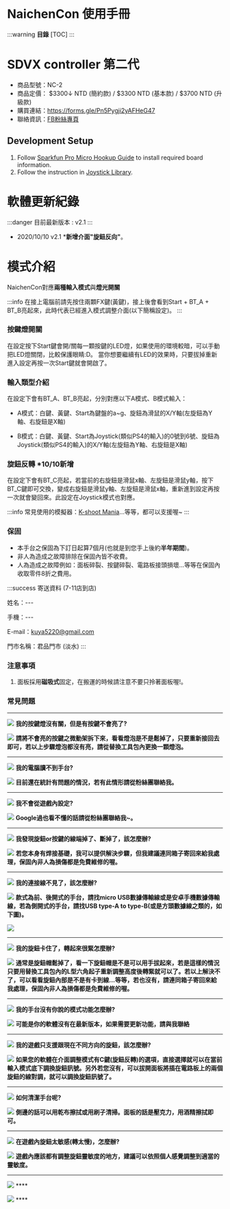 # NaichenCon 使用手冊

:::warning
**目錄**
[TOC]
:::

# SDVX controller 第二代

* 商品型號：NC-2
* 商品定價： $3300↓ NTD (簡約款) / $3300 NTD (基本款) / $3700 NTD (升級款)
* 購買連結：https://forms.gle/Pn5Pygji2yAFHeG47
* 聯絡資訊：[FB粉絲專頁](https://www.facebook.com/NaichenCon/)

## Development Setup

1. Follow [Sparkfun Pro Micro Hookup Guide](https://learn.sparkfun.com/tutorials/pro-micro--fio-v3-hookup-guide) to install required board information.
2. Follow the instruction in [Joystick Library](https://github.com/MHeironimus/ArduinoJoystickLibrary).

# 軟體更新紀錄

:::danger
目前最新版本 : v2.1
:::

* 2020/10/10 v2.1 ***新增介面"旋鈕反向"**。

# 模式介紹

NaichenCon對應**兩種輸入模式**與**燈光開關**

:::info
在接上電腦前請先按住兩顆FX鍵(黃鍵)，接上後會看到Start + BT_A + BT_B亮起來，此時代表已經進入模式調整介面(以下簡稱設定)。
:::

### 按鍵燈開關

在設定按下Start鍵會開/關每一顆按鍵的LED燈，如果使用的環境較暗，可以手動把LED燈關閉，比較保護眼睛:D。
當你想要繼續有LED的效果時，只要拔掉重新進入設定再按一次Start鍵就會開啟了。

### 輸入類型介紹

在設定下會有BT_A、BT_B亮起，分別對應以下A模式、B模式輸入：

* A模式：白鍵、黃鍵、Start為鍵盤的a~g、旋鈕為滑鼠的X/Y軸(左旋鈕為Y軸、右旋鈕是X軸)

* B模式：白鍵、黃鍵、Start為Joystick(類似PS4的輸入)的0號到6號、旋鈕為Joystick(類似PS4的輸入)的X/Y軸(左旋鈕為Y軸、右旋鈕是X軸)

### 旋鈕反轉 *10/10新增

在設定下會有BT_C亮起，若當前的右旋鈕是滑鼠x軸、左旋鈕是滑鼠y軸，按下BT_C鍵即可交換，變成右旋鈕是滑鼠y軸、左旋鈕是滑鼠x軸，重新進到設定再按一次就會變回來。此設定在Joystick模式也對應。

:::info
常見使用的模擬器：[K-shoot Mania](https://www.kshootmania.com/)...等等，都可以支援喔~
:::

### 保固

* 本手台之保固為下訂日起算7個月(也就是到您手上後約**半年期間**)。
* 非人為造成之故障排除在保固內皆不收費。
* 人為造成之故障例如：面板碎裂、按鍵碎裂、電路板接頭損壞...等等在保固內收取零件8折之費用。

:::success
寄送資料 (7-11店到店)

姓名：---

手機：---

E-mail：kuya5220@gmail.com

門市名稱：君品門市 (淡水)
:::


### 注意事項

1. 面板採用**磁吸式**固定，在搬運的時候請注意不要只拎著面板喔!。

### 常見問題

---

![](https://i.imgur.com/hAHqyHg.png) **我的按鍵燈沒有關，但是有按鍵不會亮了?**


![](https://i.imgur.com/Iggxffx.png) **請將不會亮的按鍵之微動架拆下來，看看燈泡是不是鬆掉了，只要重新接回去即可，若以上步驟燈泡都沒有亮，請從替換工具包內更換一顆燈泡。**


---

![](https://i.imgur.com/hAHqyHg.png) **我的電腦讀不到手台?**


![](https://i.imgur.com/Iggxffx.png) **目前還在統計有問題的情況，若有此情形請從粉絲團聯絡我。**

---

![](https://i.imgur.com/hAHqyHg.png) **我不會從遊戲內設定?**


![](https://i.imgur.com/Iggxffx.png) **Google過也看不懂的話請從粉絲團聯絡我~。**

---

![](https://i.imgur.com/hAHqyHg.png) **我發現旋鈕or按鍵的線端掉了、斷掉了，該怎麼辦?**


![](https://i.imgur.com/Iggxffx.png) **若您本身有焊接基礎，我可以提供解決步驟，但我建議連同箱子寄回來給我處理，保固內非人為損傷都是免費維修的喔。**

---

![](https://i.imgur.com/hAHqyHg.png) **我的連接線不見了，該怎麼辦?**


![](https://i.imgur.com/Iggxffx.png) **款式為前、後開式的手台，請找micro USB數據傳輸線或是安卓手機數據傳輸線，若為側開式的手台，請找USB type-A to type-B(或是方頭數據線之類的，如下圖)。**

![](https://i.imgur.com/ssotdX8.png)

---

![](https://i.imgur.com/hAHqyHg.png) **我的旋鈕卡住了，轉起來很緊怎麼辦?**


![](https://i.imgur.com/Iggxffx.png) **通常是旋鈕帽鬆掉了，看一下旋鈕帽是不是可以用手拔起來，若是這樣的情況只要用替換工具包內的L型六角起子重新調整高度後轉緊就可以了。若以上解決不了，可以看看旋鈕內部是不是有卡到線...等等，若也沒有，請連同箱子寄回來給我處理，保固內非人為損傷都是免費維修的喔。**

---

![](https://i.imgur.com/hAHqyHg.png) **我的手台沒有你說的模式功能怎麼辦?**


![](https://i.imgur.com/Iggxffx.png) **可能是你的軟體沒有在最新版本，如果需要更新功能，請與我聯絡**

---

![](https://i.imgur.com/hAHqyHg.png) **我的遊戲只支援跟現在不同方向的旋鈕，該怎麼辦?**


![](https://i.imgur.com/Iggxffx.png) **如果您的軟體在介面調整模式有C鍵(旋鈕反轉)的選項，直接選擇就可以在當前輸入模式底下調換旋鈕訊號。另外若您沒有，可以拔開面板將插在電路板上的兩個旋鈕的線對調，就可以調換旋鈕訊號了。**

---

![](https://i.imgur.com/hAHqyHg.png) **如何清潔手台呢?**


![](https://i.imgur.com/Iggxffx.png) **側邊的話可以用乾布擦拭或用刷子清掃。面板的話是壓克力，用酒精擦拭即可。**

---

![](https://i.imgur.com/hAHqyHg.png) **在遊戲內旋鈕太敏感(轉太慢)，怎麼辦?**


![](https://i.imgur.com/Iggxffx.png) **遊戲內應該都有調整旋鈕靈敏度的地方，建議可以依照個人感覺調整到適當的靈敏度。**

---

![](https://i.imgur.com/hAHqyHg.png) ****


![](https://i.imgur.com/Iggxffx.png) ****



